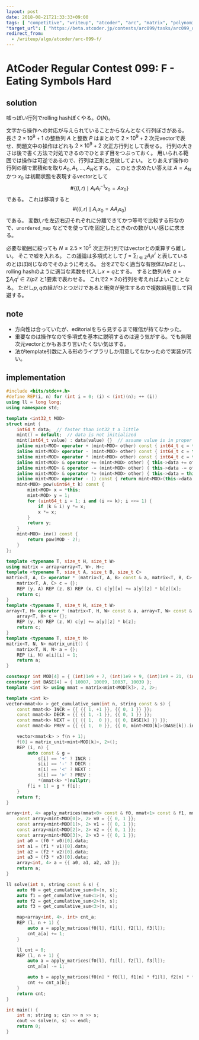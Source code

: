 ```yaml
---
layout: post
date: 2018-08-21T21:33:33+09:00
tags: [ "competitive", "writeup", "atcoder", "arc", "matrix", "polynomial", "rolling-hash" ]
"target_url": [ "https://beta.atcoder.jp/contests/arc099/tasks/arc099_d" ]
redirect_from:
  - /writeup/algo/atcoder/arc-099-f/
---
```


# AtCoder Regular Contest 099: F - Eating Symbols Hard

<!-- {% raw %} -->

## solution

嘘っぽい行列でrolling hashぽくやる。$O(N)$。

文字から操作への対応が与えられていることからなんとなく行列ぽさがある。
長さ $2 \times 10^9 + 1$ の整数列 $A$ と整数 $P$ はまとめて $2 \times 10^9 + 2$ 次元vectorで表せ、問題文中の操作はどれも $2 \times 10^9 + 2$ 次正方行列として表せる。
行列の大きさは後で書く方法で対処できるのでひとまず目をつぶっておく。
用いられる範囲では操作は可逆であるので、行列は正則と見做してよい。
とりあえず操作の行列の積で累積和を取り$A_0, A_1, \dots, A_N$とする。
このとき求めたい答えは $A = A_N$ かつ $x_0$ は初期状態を表現するvectorとして $$ \# \left\{ (l, r) \mid A_r A_l^{-1} x_0 = A x_0 \right\} $$ である。
これは移項すると $$ \# \left\{ (l, r) \mid A_r x_0 = A A_l x_0 \right\} $$ である。
変数$l, r$を左辺右辺それぞれに分離できてかつ等号で比較する形なので、`unordered_map` などでを使って$l$を固定したときの$r$の数がいい感じに求まる。

必要な範囲に絞っても $N \le 2.5 \times 10^5$ 次正方行列ではvectorとの乗算すら難しい。
そこで嘘を入れる。
この議論は多項式として $f = \sum _ {i \in \mathbb{Z}} A _ i x^i$ と表しているのとほぼ同じなのでそのように考える。
台を$\mathbb{Z}$でなく適当な有限体$\mathbb{Z}/p\mathbb{Z}$とし、rolling hashのように適当な素数を代入し$x = q$とする。
すると数列$A$を $a = \sum A _ i q^i \in \mathbb{Z}/p\mathbb{Z}$ と1要素で表わせる。
これで$2 \times 2$の行列を考えればよいこととなる。
ただし$p, q$の組がひとつだけであると衝突が発生するので複数組用意して回避する。

## note

-   方向性は合っていたが、editorialをちら見するまで確信が持てなかった。
-   重要なのは操作なので多項式を基本に説明するのは違う気がする。でも無限次元vectorとかもあまり言いたくない気はする。
-   法がtemplate引数に入る形のライブラリしか用意してなかったので実装が汚い。

## implementation

``` c++
#include <bits/stdc++.h>
#define REP(i, n) for (int i = 0; (i) < (int)(n); ++ (i))
using ll = long long;
using namespace std;

template <int32_t MOD>
struct mint {
    int64_t data;  // faster than int32_t a little
    mint() = default;  // data is not initialized
    mint(int64_t value) : data(value) {}  // assume value is in proper range
    inline mint<MOD> operator + (mint<MOD> other) const { int64_t c = this->data + other.data; return mint<MOD>(c >= MOD ? c - MOD : c); }
    inline mint<MOD> operator - (mint<MOD> other) const { int64_t c = this->data - other.data; return mint<MOD>(c <    0 ? c + MOD : c); }
    inline mint<MOD> operator * (mint<MOD> other) const { int64_t c = this->data * int64_t(other.data) % MOD; return mint<MOD>(c < 0 ? c + MOD : c); }
    inline mint<MOD> & operator += (mint<MOD> other) { this->data += other.data; if (this->data >= MOD) this->data -= MOD; return *this; }
    inline mint<MOD> & operator -= (mint<MOD> other) { this->data -= other.data; if (this->data <    0) this->data += MOD; return *this; }
    inline mint<MOD> & operator *= (mint<MOD> other) { this->data = this->data * int64_t(other.data) % MOD; if (this->data < 0) this->data += MOD; return *this; }
    inline mint<MOD> operator - () const { return mint<MOD>(this->data ? MOD - this->data : 0); }
    mint<MOD> pow(uint64_t k) const {
        mint<MOD> x = *this;
        mint<MOD> y = 1;
        for (uint64_t i = 1; i and (i <= k); i <<= 1) {
            if (k & i) y *= x;
            x *= x;
        }
        return y;
    }
    mint<MOD> inv() const {
        return pow(MOD - 2);
    }
};

template <typename T, size_t H, size_t W>
using matrix = array<array<T, W>, H>;
template <typename T, size_t A, size_t B, size_t C>
matrix<T, A, C> operator * (matrix<T, A, B> const & a, matrix<T, B, C> const & b) {
    matrix<T, A, C> c = {};
    REP (y, A) REP (z, B) REP (x, C) c[y][x] += a[y][z] * b[z][x];
    return c;
}
template <typename T, size_t H, size_t W>
array<T, H> operator * (matrix<T, H, W> const & a, array<T, W> const & b) {
    array<T, H> c = {};
    REP (y, H) REP (z, W) c[y] += a[y][z] * b[z];
    return c;
}
template <typename T, size_t N>
matrix<T, N, N> matrix_unit() {
    matrix<T, N, N> a = {};
    REP (i, N) a[i][i] = 1;
    return a;
}

constexpr int MOD[4] = { (int)1e9 + 7, (int)1e9 + 9, (int)1e9 + 21, (int)1e9 + 33 };
constexpr int BASE[4] = { 10007, 10009, 10037, 10039 };
template <int k> using mmat = matrix<mint<MOD[k]>, 2, 2>;

template <int k>
vector<mmat<k> > get_cumulative_sum(int n, string const & s) {
    const mmat<k> INCR = {{ {{ 1, +1 }}, {{ 0, 1 }} }};
    const mmat<k> DECR = {{ {{ 1, -1 }}, {{ 0, 1 }} }};
    const mmat<k> NEXT = {{ {{ 1,  0 }}, {{ 0, BASE[k] }} }};
    const mmat<k> PREV = {{ {{ 1,  0 }}, {{ 0, mint<MOD[k]>(BASE[k]).inv() }} }};

    vector<mmat<k> > f(n + 1);
    f[0] = matrix_unit<mint<MOD[k]>, 2>();
    REP (i, n) {
        auto const & g =
            s[i] == '+' ? INCR :
            s[i] == '-' ? DECR :
            s[i] == '<' ? NEXT :
            s[i] == '>' ? PREV :
            *(mmat<k> *)nullptr;
        f[i + 1] = g * f[i];
    }
    return f;
}

array<int, 4> apply_matrices(mmat<0> const & f0, mmat<1> const & f1, mmat<2> const & f2, mmat<3> const & f3) {
    const array<mint<MOD[0]>, 2> v0 = {{ 0, 1 }};
    const array<mint<MOD[1]>, 2> v1 = {{ 0, 1 }};
    const array<mint<MOD[2]>, 2> v2 = {{ 0, 1 }};
    const array<mint<MOD[3]>, 2> v3 = {{ 0, 1 }};
    int a0 = (f0 * v0)[0].data;
    int a1 = (f1 * v1)[0].data;
    int a2 = (f2 * v2)[0].data;
    int a3 = (f3 * v3)[0].data;
    array<int, 4> a = {{ a0, a1, a2, a3 }};
    return a;
}

ll solve(int n, string const & s) {
    auto f0 = get_cumulative_sum<0>(n, s);
    auto f1 = get_cumulative_sum<1>(n, s);
    auto f2 = get_cumulative_sum<2>(n, s);
    auto f3 = get_cumulative_sum<3>(n, s);

    map<array<int, 4>, int> cnt_a;
    REP (l, n + 1) {
        auto a = apply_matrices(f0[l], f1[l], f2[l], f3[l]);
        cnt_a[a] += 1;
    }

    ll cnt = 0;
    REP (l, n + 1) {
        auto a = apply_matrices(f0[l], f1[l], f2[l], f3[l]);
        cnt_a[a] -= 1;

        auto b = apply_matrices(f0[n] * f0[l], f1[n] * f1[l], f2[n] * f2[l], f3[n] * f3[l]);
        cnt += cnt_a[b];
    }
    return cnt;
}

int main() {
    int n; string s; cin >> n >> s;
    cout << solve(n, s) << endl;
    return 0;
}
```

<!-- {% endraw %} -->
